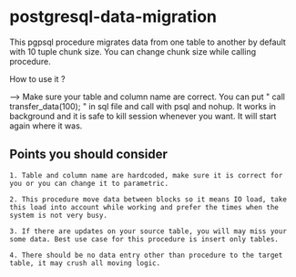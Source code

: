 # postgresql-data-migration

This pgpsql procedure migrates data from one table to another by default with 10 tuple chunk size. You can change chunk size while calling procedure.

How to use it ?

--> Make sure your table and column name are correct. You can put " call transfer_data(100); " in sql file and call with psql and nohup. It works in background and it is safe to kill session whenever you want. It will start again where it was.
    
    
  ## Points you should consider 

    1. Table and column name are hardcoded, make sure it is correct for you or you can change it to parametric.
    
    2. This procedure move data between blocks so it means IO load, take this load into account while working and prefer the times when the system is not very busy.
    
    3. If there are updates on your source table, you will may miss your some data. Best use case for this procedure is insert only tables.
    
    4. There should be no data entry other than procedure to the target table, it may crush all moving logic.


